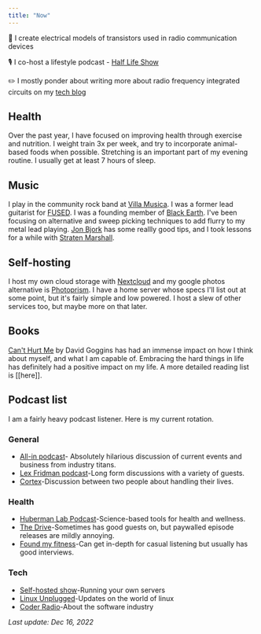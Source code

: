 ```yaml
---
title: "Now"
---
```


📶 I create electrical models of transistors used in radio communication devices

🎙️ I co-host a lifestyle podcast - [Half Life Show](https://www.halflife.show)

✏️ I mostly ponder about writing more about radio frequency integrated circuits on my [tech blog](https://rfic.io)

## Health

Over the past year, I have focused on improving health through exercise and nutrition. I weight train 3x per week, and try to incorporate animal-based foods when possible. Stretching is an important part of my evening routine. I usually get at least 7 hours of sleep.

## Music

I play in the community rock band at [Villa Musica](https://villamusica.org/product/adultrock). I was a former lead guitarist for [FUSED](https://www.reverbnation.com/fused). I was a founding member of [Black Earth](https://blackearth.in). I've been focusing on alternative and sweep picking techniques to add flurry to my metal lead playing. [Jon Bjork](https://www.jonbjorkmusic.com) has some reallly good tips, and I took lessons for a while with [Straten Marshall](https://www.instagram.com/stratenmarshall).

## Self-hosting

I host my own cloud storage with [Nextcloud](https://nextcloud.com) and my google photos alternative is [Photoprism](https://photoprism.app). I have a home server whose specs I'll list out at some point, but it's fairly simple and low powered. I host a slew of other services too, but maybe more on that later.

## Books

[Can't Hurt Me](https://www.amazon.com/Cant-Hurt-Me-David-Goggins-audiobook/dp/B07KKP62FW) by David Goggins has had an immense impact on how I think about myself, and what I am capable of. Embracing the hard things in life has definitely had a positive impact on my life. A more detailed reading list is [[here]].

## Podcast list

I am a fairly heavy podcast listener. Here is my current rotation.

### General
- [All-in podcast](https://www.allinpodcast.co)- Absolutely hilarious discussion of current events and business from industry titans.
- [Lex Fridman podcast](https://lexfridman.com/podcast/)-Long form discussions with a variety of guests.
- [Cortex](https://www.relay.fm/cortex)-Discussion between two people about handling their lives.

### Health
- [Huberman Lab Podcast](https://hubermanlab.com)-Science-based tools for health and wellness.
- [The Drive](https://peterattiamd.com/podcast/)-Sometimes has good guests on, but paywalled episode releases are mildly annoying.
- [Found my fitness](https://www.foundmyfitness.com/episodes)-Can get in-depth for casual listening but usually has good interviews.

### Tech
- [Self-hosted show](https://selfhosted.show)-Running your own servers
- [Linux Unplugged](https://linuxunplugged.com)-Updates on the world of linux
- [Coder Radio](https://coder.show)-About the software industry


*Last update: Dec 16, 2022*